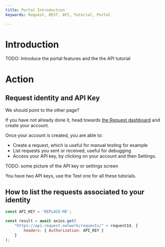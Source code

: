 ```yaml
---
title: Portal Introduction
keywords: Request, REST, API, Tutorial, Portal

---
```



# Introduction

TODO: Introduce the portal features and the the API tutorial

# Action
## Request identity and API Key

We should point to the other page?

If you have not already done it, head towards [the Request dashboard](https://dashboard.request.network) and create your account.

Once your account is created, you are able to:

- Create a request, which is useful for manual testing for example
- List requests you sent or received, useful for debugging
- Access your API key, by clicking on your account and then Settings.

TODO: some picture of the API key or settings screen

You have two API keys, use the Test one for all these tutorials.

## How to list the requests associated to your identity

```jsx live
const API_KEY = 'REPLACE-ME';

const result = await axios.get(
	"https://api.request.network/requests/" + requestId, {
		headers: { Authorization: API_KEY }
	}
);
```
